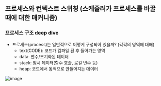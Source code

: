 ## 프로세스와 컨텍스트 스위칭 (스케줄러가 프로세스를 바꿀때에 대한 매커니즘)
### 프로세스 구조 deep dive

+ 프로세스(process)는 일반적으로 어떻게 구성되어 있을까? (각각의 영역에 대해)
  - text(CODE): 코드가 컴파일 된 후 들어가는 영역
  - data: 변수/초기화된 데이터
  - stack: 임시 데이터(함수 호출, 로컬 변수 등)
  - heap: 코드에서 동적으로 만들어지는 데이터
 
![image](https://user-images.githubusercontent.com/49984996/98798323-1b114680-2451-11eb-9995-831419538c34.png)
  
